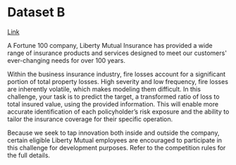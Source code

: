 # Dataset B
[Link](https://www.kaggle.com/competitions/liberty-mutual-fire-peril/overview)

A Fortune 100 company, Liberty Mutual Insurance has provided a wide range of insurance products and services designed to meet our customers' ever-changing needs for over 100 years.

Within the business insurance industry, fire losses account for a significant portion of total property losses. High severity and low frequency, fire losses are inherently volatile, which makes modeling them difficult. In this challenge, your task is to predict the target, a transformed ratio of loss to total insured value, using the provided information. This will enable more accurate identification of each policyholder’s risk exposure and the ability to tailor the insurance coverage for their specific operation.

Because we seek to tap innovation both inside and outside the company, certain eligible Liberty Mutual employees are encouraged to participate in this challenge for development purposes. Refer to the competition rules for the full details.